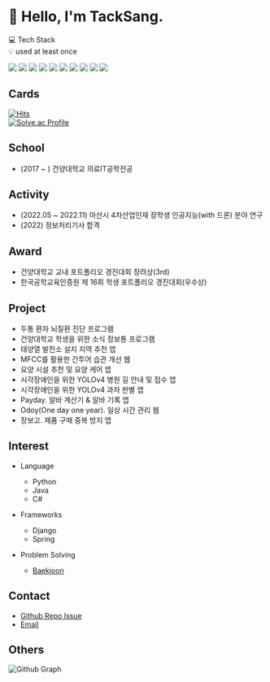 # 🤩 Hello, I'm TackSang.


💻 Tech Stack</br>
💡 used at least once</br>

<img src="https://img.shields.io/badge/Java-007396?style=flat-square&logo=Java&logoColor=white"/></a>
<img src="https://img.shields.io/badge/Android-3DDC84?style=flat-square&logo=Android&logoColor=white"/></a>
<img src="https://img.shields.io/badge/Spring-6DB33F?style=flat-square&logo=Spring&logoColor=white"/></a>
<img src="https://img.shields.io/badge/Python-3776AB?style=flat-square&logo=Python&logoColor=white"/></a>
<img src="https://img.shields.io/badge/Jupyter-F37626?style=flat-square&logo=Jupyter&logoColor=white"/></a>
<img src="https://img.shields.io/badge/HTML5-E34F26?style=flat-square&logo=HTML5&logoColor=white"/></a>
<img src="https://img.shields.io/badge/CSS3-1572B6?style=flat-square&logo=CSS3&logoColor=white"/></a>
<img src="https://img.shields.io/badge/JavaScript-F7DF1E?style=flat-square&logo=JavaScript&logoColor=white"/></a>
<img src="https://img.shields.io/badge/React-61DAFB?style=flat-square&logo=React&logoColor=white"/></a>
<img src="https://img.shields.io/badge/csharp-239120?style=flat-square&logo=csharp&logoColor=white"/></a></br>

## Cards
[![Hits](https://hits.seeyoufarm.com/api/count/incr/badge.svg?url=https%3A%2F%2Fgithub.com%2Fsange17&count_bg=%2379C83D&title_bg=%23555555&icon=&icon_color=%23E7E7E7&title=hits&edge_flat=false)](https://hits.seeyoufarm.com)</br>
[![Solve.ac Profile](http://mazassumnida.wtf/api/v2/generate_badge?boj=sange17)](https://solved.ac/sange17)

## School
- (2017 ~ ) 건양대학교 의료IT공학전공

## Activity
- (2022.05 ~ 2022.11) 아산시 4차산업인재 장학생 인공지능(with 드론) 분야 연구
- (2022) 정보처리기사 합격

## Award
- 건양대학교 교내 포트폴리오 경진대회 장려상(3rd)
- 한국공학교육인증원 제 16회 학생 포트폴리오 경진대회(우수상)

## Project
- 두통 환자 뇌질환 진단 프로그램
- 건양대학교 학생을 위한 소식 정보통 프로그램
- 태양열 발전소 설치 지역 추천 앱
- MFCC를 활용한 간투어 습관 개선 웹
- 요양 시설 추천 및 요양 케어 앱
- 시각장애인을 위한 YOLOv4 병원 길 안내 및 접수 앱
- 시각장애인을 위한 YOLOv4 과자 판별 앱
- Payday. 알바 계산기 & 알바 기록 앱
- Odoy(One day one year). 일상 시간 관리 웹
- 장보고. 제품 구매 중복 방지 앱

## Interest
- Language
  - Python
  - Java
  - C#

- Frameworks
  - Django
  - Spring

- Problem Solving
  - [Baekjoon](https://www.acmicpc.net/user/sange17)

## Contact
- [Github Repo Issue](https://github.com/sange17/sange17/issues)
- [Email](mailto:sange17@naver.com)

## Others
![Github Graph](https://activity-graph.herokuapp.com/graph?username=sange17&area=false&theme=xcode&hide_border=true)
